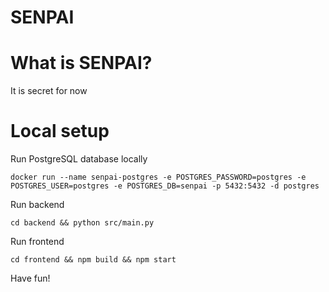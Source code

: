# SENPAI

# What is SENPAI?
It is secret for now

# Local setup
Run PostgreSQL database locally
```
docker run --name senpai-postgres -e POSTGRES_PASSWORD=postgres -e POSTGRES_USER=postgres -e POSTGRES_DB=senpai -p 5432:5432 -d postgres
```

Run backend
``` 
cd backend && python src/main.py
```

Run frontend
```
cd frontend && npm build && npm start
```


Have fun!